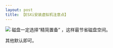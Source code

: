 ```yaml
---
layout: post
title: 【ESXi安装虚拟机注意点】
---
```


![](/docs/images/2020-09-02-09-42-28.png)
磁盘一定选择“精简置备” ，这样最节省磁盘空间。


其他默认即可。